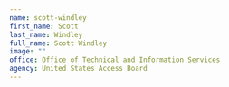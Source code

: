 ```yaml
---
name: scott-windley
first_name: Scott
last_name: Windley
full_name: Scott Windley
image: ""
office: Office of Technical and Information Services
agency: United States Access Board
---
```

